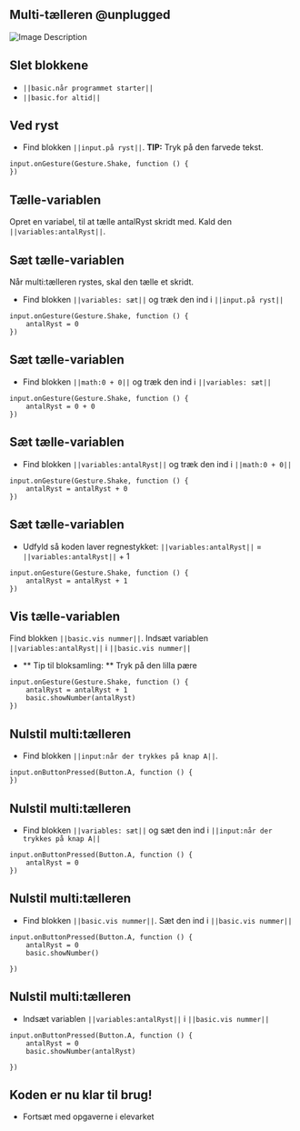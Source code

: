 ## Multi-tælleren @unplugged
![Image Description](https://newgamedk.github.io/skridt-taeller/intro.png)

## Slet blokkene
* `||basic.når programmet starter||` 
* `||basic.for altid||`

## Ved ryst
* Find blokken `||input.på ryst||`. **TIP:** Tryk på den farvede tekst.

```blocks
input.onGesture(Gesture.Shake, function () {
})
``` 

## Tælle-variablen
Opret en variabel, til at tælle antalRyst skridt med. Kald den `||variables:antalRyst||`.

## Sæt tælle-variablen
Når multi:tælleren rystes, skal den tælle et skridt. 
* Find blokken `||variables: sæt||` og træk den ind i  `||input.på ryst||`    
```blocks
input.onGesture(Gesture.Shake, function () {
    antalRyst = 0
})
```



## Sæt tælle-variablen
* Find blokken `||math:0 + 0||` og træk den ind i `||variables: sæt||` 

```blocks
input.onGesture(Gesture.Shake, function () {
    antalRyst = 0 + 0
})
```


## Sæt tælle-variablen
* Find blokken `||variables:antalRyst||` og træk den ind i `||math:0 + 0||`
```blocks
input.onGesture(Gesture.Shake, function () {
    antalRyst = antalRyst + 0
})
```

## Sæt tælle-variablen
* Udfyld så koden laver regnestykket: 
`||variables:antalRyst||` = `||variables:antalRyst||` + 1
 
```blocks
input.onGesture(Gesture.Shake, function () {
    antalRyst = antalRyst + 1
})
```

## Vis tælle-variablen
Find blokken `||basic.vis nummer||`. Indsæt variablen `||variables:antalRyst||` i `||basic.vis nummer||`
* ** Tip til bloksamling: ** Tryk på den lilla pære 

```blocks
input.onGesture(Gesture.Shake, function () {
    antalRyst = antalRyst + 1
    basic.showNumber(antalRyst)
})
```

## Nulstil multi:tælleren
* Find blokken `||input:når der trykkes på knap A||`. 

```blocks
input.onButtonPressed(Button.A, function () {
})
```

## Nulstil multi:tælleren
* Find blokken `||variables: sæt||` og sæt den ind i `||input:når der trykkes på knap A||`

```blocks
input.onButtonPressed(Button.A, function () {
    antalRyst = 0
})
```

## Nulstil multi:tælleren
* Find blokken `||basic.vis nummer||`. Sæt den ind i `||basic.vis nummer||`

```blocks
input.onButtonPressed(Button.A, function () {
    antalRyst = 0
    basic.showNumber()

})
```

## Nulstil multi:tælleren
* Indsæt variablen `||variables:antalRyst||` i `||basic.vis nummer||`

```blocks
input.onButtonPressed(Button.A, function () {
    antalRyst = 0
    basic.showNumber(antalRyst)

})
```


## Koden er nu klar til brug!
* Fortsæt med opgaverne i elevarket 